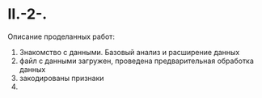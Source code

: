 # II.-2-.
Описание проделанных работ:
1. Знакомство с данными. Базовый анализ и расширение данных
2. файл с данными загружен, проведена предварительная обработка данных
3. закодированы признаки
4. 

